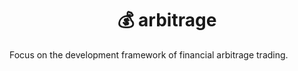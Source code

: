 # <center>💰 arbitrage </center>  
Focus on the development framework of financial arbitrage trading.